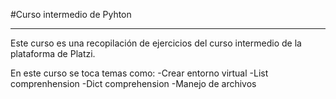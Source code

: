 #Curso intermedio de Pyhton
***
Este curso es una recopilación de ejercicios del curso intermedio de la plataforma de Platzi.

En este curso se toca temas como:
-Crear entorno virtual
-List comprenhension
-Dict comprehension
-Manejo de archivos

